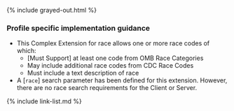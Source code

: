 {% include grayed-out.html %}
### Profile specific implementation guidance

- This Complex Extension for race allows one or more race codes of which:
  - [Must Support] at least one code from OMB Race Categories
  - May include additional race codes from CDC Race Codes
  - Must include a text description of race
- A [`race`]<!--n [`ethnicity`]--> search parameter has been defined for this extension.  However, there are no race<!--ethnicity--> search requirements for the Client or Server.

{% include link-list.md %}

</div><!-- grayed-out -->